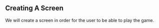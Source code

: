 ## Creating A Screen ##

We will create a screen in order for the user to be able to play the game.
